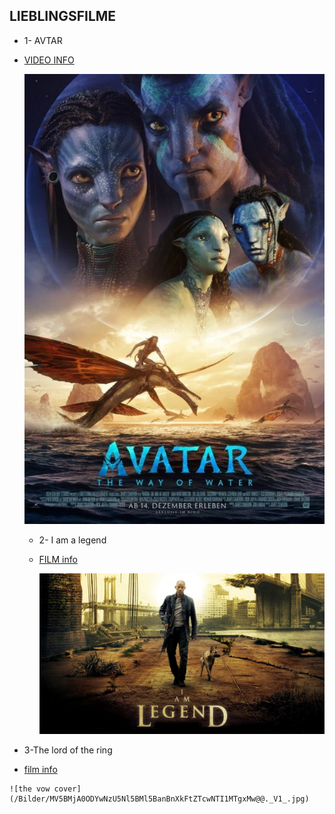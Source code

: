 ## LIEBLINGSFILME

 -  1- AVTAR 
 -  [VIDEO INFO](https://www.imdb.com/title/tt1630029/)

     ![Avtar cover](/Bilder/image_f1bcb2d5.webp)


    -   2- I am a legend 
    -   [FILM info](https://www.imdb.com/title/tt0480249/?ref_=nv_sr_srsg_0)

        ![film cover](/Bilder/p170977_v_h10_aa.jpg)

   
  
   -  3-The lord of the ring
   -   [film info](https://www.imdb.com/title/tt1375670/?ref_=nv_sr_srsg_)

    ![the vow cover](/Bilder/MV5BMjA0ODYwNzU5Nl5BMl5BanBnXkFtZTcwNTI1MTgxMw@@._V1_.jpg) 
